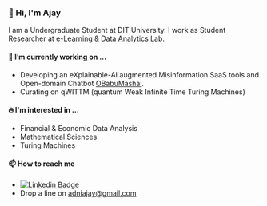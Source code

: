 ### 👋 Hi, I'm Ajay 

I am a Undergraduate Student at DIT University. I work as Student Researcher at [e-Learning & Data Analytics Lab](https://eldalab.in/).

#### 🚀 I’m currently working on ...

- Developing an eXplainable-AI augmented Misinformation SaaS tools and Open-domain Chatbot [OBabuMashai](https://mismemoir.weebly.com/).
- Curating on qWITTM (quantum Weak Infinite Time Turing Machines)

#### 🔥 I'm interested in ...

- Financial & Economic Data Analysis
- Mathematical Sciences
- Turing Machines 

#### 📫 How to reach me
- [![Linkedin Badge](https://img.shields.io/badge/-LinkedIn-blue?style=flat-square&logo=Linkedin&logoColor=white&link=https://www.linkedin.com/in/roomylee/)](https://www.linkedin.com/in/ajayaiag/)
 -  Drop a line on adniajay@gmail.com
 
<!---
ajay-cogsci/ajay-cogsci is a ✨ special ✨ repository because its `README.md` (this file) appears on your GitHub profile.
You can click the Preview link to take a look at your changes.
--->
